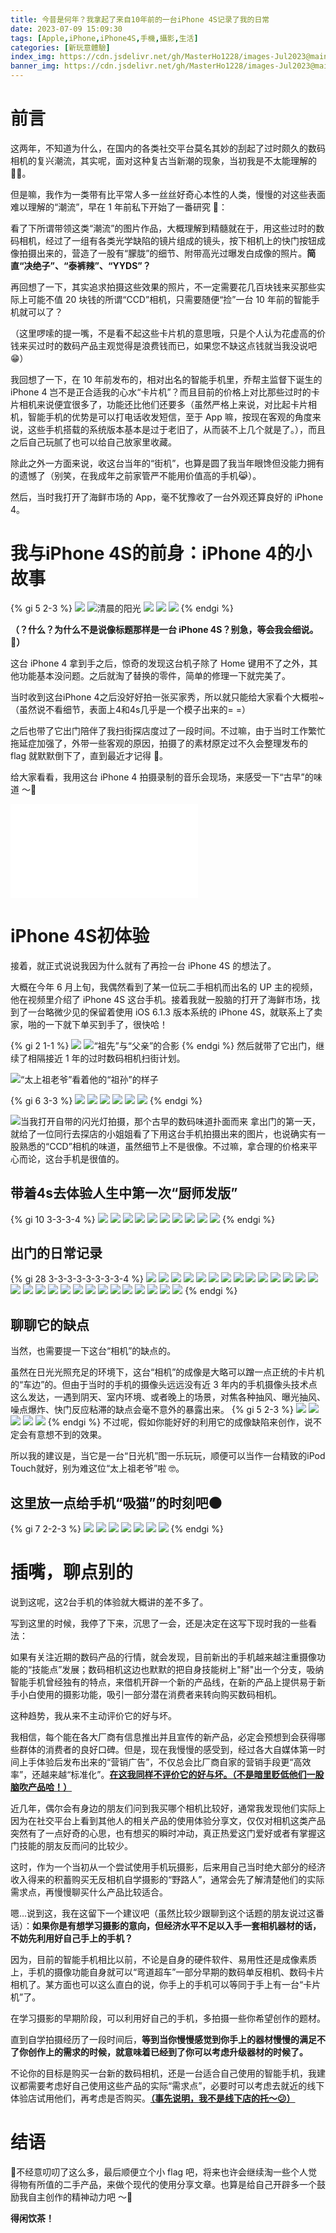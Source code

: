 ```yaml
---
title: 今昔是何年？我拿起了来自10年前的一台iPhone 4S记录了我的日常
date: 2023-07-09 15:09:30
tags: [Apple,iPhone,iPhone4S,手機,攝影,生活]
categories: [新玩意體驗]
index_img: https://cdn.jsdelivr.net/gh/MasterHo1228/images-Jul2023@main/20230624-DSCF6168.jpg 
banner_img: https://cdn.jsdelivr.net/gh/MasterHo1228/images-Jul2023@main/20230624-DSCF6168.jpg
---
```


# 前言
这两年，不知道为什么，在国内的各类社交平台莫名其妙的刮起了过时颇久的数码相机的复兴潮流，其实呢，面对这种复古当新潮的现象，当初我是不太能理解的 🤷‍♂️。

但是嘛，我作为一类带有比平常人多一丝丝好奇心本性的人类，慢慢的对这些表面难以理解的“潮流”，早在 1 年前私下开始了一番研究 🤔：

看了下所谓带领这类“潮流”的图片作品，大概理解到精髓就在于，用这些过时的数码相机，经过了一组有各类光学缺陷的镜片组成的镜头，按下相机上的快门按钮成像拍摄出来的，营造了一股有“朦胧”的细节、附带高光过曝发白成像的照片。**简直“决绝子”、“泰裤辣”、“YYDS”？**

再回想了一下，其实追求拍摄这些效果的照片，不一定需要花几百块钱来买那些实际上可能不值 20 块钱的所谓“CCD”相机，只需要随便“捡”一台 10 年前的智能手机就可以了？

（这里啰嗦的提一嘴，不是看不起这些卡片机的意思哦，只是个人认为花虚高的价钱来买过时的数码产品主观觉得是浪费钱而已，如果您不缺这点钱就当我没说吧 😁）

我回想了一下，在 10 年前发布的，相对出名的智能手机里，乔帮主监督下诞生的 iPhone 4 岂不是正合适我的心水“卡片机”？而且目前的价格上对比那些过时的卡片相机来说便宜很多了，功能还比他们还要多（虽然严格上来说，对比起卡片相机，智能手机的优势是可以打电话收发短信，至于 App 嘛，按现在客观的角度来说，这些手机搭载的系统版本基本是过于老旧了，从而装不上几个就是了。），而且之后自己玩腻了也可以给自己放家里收藏。

除此之外一方面来说，收这台当年的“街机”，也算是圆了我当年眼馋但没能力拥有的遗憾了（别笑，在我成年之前家管严不能用价值高的手机😹）。

然后，当时我打开了海鲜市场的 App，毫不犹豫收了一台外观还算良好的 iPhone 4。

# 我与iPhone 4S的前身：iPhone 4的小故事

{% gi 5 2-3 %}
  ![](https://cdn.jsdelivr.net/gh/MasterHo1228/images-Jul2023@main/20220731-DSCF9973.jpg)
  ![清晨的阳光](https://cdn.jsdelivr.net/gh/MasterHo1228/images-Jul2023@main/20220801-IMG_0092.jpg)
  ![](https://cdn.jsdelivr.net/gh/MasterHo1228/images-Jul2023@main/20220805-IMG_0102.jpg)
  ![](https://cdn.jsdelivr.net/gh/MasterHo1228/images-Jul2023@main/20220731-IMG_0086.jpg)
  ![](https://cdn.jsdelivr.net/gh/MasterHo1228/images-Jul2023@main/20220731-IMG_0079.jpg)
{% endgi %}

**（？什么？为什么不是说像标题那样是一台 iPhone 4S？别急，等会我会细说。🥸）**

这台 iPhone 4 拿到手之后，惊奇的发现这台机子除了 Home 键用不了之外，其他功能基本没问题。之后就淘了替换的零件，简单的修理一下就完美了。

当时收到这台iPhone 4之后没好好拍一张买家秀，所以就只能给大家看个大概啦~（虽然说不看细节，表面上4和4s几乎是一个模子出来的= =）

之后也带了它出门陪伴了我扫街探店度过了一段时间。不过嘛，由于当时工作繁忙拖延症加强了，外带一些客观的原因，拍摄了的素材原定过不久会整理发布的 flag 就默默倒下了，直到最近才记得 🤣。

给大家看看，我用这台 iPhone 4 拍摄录制的音乐会现场，来感受一下“古早”的味道 ～🌚

<iframe src="//player.bilibili.com/player.html?bvid=BV1W14y1o75r&page=1" scrolling="no" border="0" frameborder="no" framespacing="0" allowfullscreen="true"> </iframe>

# iPhone 4S初体验

接着，就正式说说我因为什么就有了再捡一台 iPhone 4S 的想法了。

大概在今年 6 月上旬，我偶然看到了某一位玩二手相机而出名的 UP 主的视频，他在视频里介绍了 iPhone 4S 这台手机。接着我就一股脑的打开了海鲜市场，找到了一台略微少见的保留着使用 iOS 6.1.3 版本系统的 iPhone 4S，就联系上了卖家，啪的一下就下单买到手了，很快哈！

{% gi 2 1-1 %}
  ![](https://cdn.jsdelivr.net/gh/MasterHo1228/images-Jul2023@main/20230611-DSCF5834.jpg)
  ![“祖先”与“父亲”的合影](https://cdn.jsdelivr.net/gh/MasterHo1228/images-Jul2023@main/20230611-DSCF5833.jpg)
{% endgi %}
然后就带了它出门，继续了相隔接近 1 年的过时数码相机扫街计划。

![“太上祖老爷”看着他的“祖孙”的样子](https://cdn.jsdelivr.net/gh/MasterHo1228/images-Jul2023@main/20230611-IMG_0005.jpg)

{% gi 6 3-3 %}
  ![](https://cdn.jsdelivr.net/gh/MasterHo1228/images-Jul2023@main/20230611-IMG_0006.jpg)
  ![](https://cdn.jsdelivr.net/gh/MasterHo1228/images-Jul2023@main/20230611-IMG_0020.jpg)
  ![](https://cdn.jsdelivr.net/gh/MasterHo1228/images-Jul2023@main/20230611-IMG_0015.jpg)
  ![](https://cdn.jsdelivr.net/gh/MasterHo1228/images-Jul2023@main/20230611-IMG_0012.jpg)
  ![](https://cdn.jsdelivr.net/gh/MasterHo1228/images-Jul2023@main/20230611-IMG_0008.jpg)
  ![](https://cdn.jsdelivr.net/gh/MasterHo1228/images-Jul2023@main/20230611-IMG_0016.jpg)
{% endgi %}

![当我打开自带的闪光灯拍摄，那个古早的数码味道扑面而来](https://cdn.jsdelivr.net/gh/MasterHo1228/images-Jul2023@main/20230611-IMG_0018.jpg)
拿出门的第一天，就给了一位同行去探店的小姐姐看了下用这台手机拍摄出来的图片，也说确实有一股熟悉的“CCD”相机的味道，虽然细节上不是很像。不过嘛，拿合理的价格来平心而论，这台手机是很值的。

## 带着4s去体验人生中第一次“厨师发版”
{% gi 10 3-3-3-4 %}
  ![](https://cdn.jsdelivr.net/gh/MasterHo1228/images-Jul2023@main/20230611-IMG_0021.jpg)
  ![](https://cdn.jsdelivr.net/gh/MasterHo1228/images-Jul2023@main/20230611-IMG_0026.jpg)
  ![](https://cdn.jsdelivr.net/gh/MasterHo1228/images-Jul2023@main/20230611-IMG_0027.jpg)
  ![](https://cdn.jsdelivr.net/gh/MasterHo1228/images-Jul2023@main/20230611-IMG_0025.jpg)
  ![](https://cdn.jsdelivr.net/gh/MasterHo1228/images-Jul2023@main/20230611-IMG_0028.jpg)
  ![](https://cdn.jsdelivr.net/gh/MasterHo1228/images-Jul2023@main/20230611-IMG_0029.jpg)
  ![](https://cdn.jsdelivr.net/gh/MasterHo1228/images-Jul2023@main/20230611-IMG_0030.jpg)
  ![](https://cdn.jsdelivr.net/gh/MasterHo1228/images-Jul2023@main/20230611-IMG_0032.jpg)
  ![](https://cdn.jsdelivr.net/gh/MasterHo1228/images-Jul2023@main/20230611-IMG_0024.jpg)
  ![](https://cdn.jsdelivr.net/gh/MasterHo1228/images-Jul2023@main/20230611-IMG_0034.jpg)
{% endgi %}

## 出门的日常记录
{% gi 28 3-3-3-3-3-3-3-3-4 %}
  ![](https://cdn.jsdelivr.net/gh/MasterHo1228/images-Jul2023@main/20230706-DSCF6226.jpg)
  ![](https://cdn.jsdelivr.net/gh/MasterHo1228/images-Jul2023@main/20230701-DSCF6183.jpg)
  ![](https://cdn.jsdelivr.net/gh/MasterHo1228/images-Jul2023@main/20230622-IMG_0075.jpg)
  ![](https://cdn.jsdelivr.net/gh/MasterHo1228/images-Jul2023@main/20230624-IMG_0084.jpg)
  ![](https://cdn.jsdelivr.net/gh/MasterHo1228/images-Jul2023@main/20230624-IMG_0083.jpg)
  ![](https://cdn.jsdelivr.net/gh/MasterHo1228/images-Jul2023@main/20230624-IMG_0085.jpg)
  ![](https://cdn.jsdelivr.net/gh/MasterHo1228/images-Jul2023@main/20230629-IMG_0144.jpg)
  ![](https://cdn.jsdelivr.net/gh/MasterHo1228/images-Jul2023@main/20230629-IMG_0156.jpg)
  ![](https://cdn.jsdelivr.net/gh/MasterHo1228/images-Jul2023@main/20230629-IMG_0155.jpg)
  ![](https://cdn.jsdelivr.net/gh/MasterHo1228/images-Jul2023@main/20230629-IMG_0142.jpg)
  ![](https://cdn.jsdelivr.net/gh/MasterHo1228/images-Jul2023@main/20230629-IMG_0139.jpg)
  ![](https://cdn.jsdelivr.net/gh/MasterHo1228/images-Jul2023@main/20230629-IMG_0136.jpg)
  ![](https://cdn.jsdelivr.net/gh/MasterHo1228/images-Jul2023@main/20230629-IMG_0133.jpg)
  ![](https://cdn.jsdelivr.net/gh/MasterHo1228/images-Jul2023@main/20230629-IMG_0132.jpg)
  ![](https://cdn.jsdelivr.net/gh/MasterHo1228/images-Jul2023@main/20230629-IMG_0130.jpg)
  ![](https://cdn.jsdelivr.net/gh/MasterHo1228/images-Jul2023@main/20230629-IMG_0123.jpg)
  ![](https://cdn.jsdelivr.net/gh/MasterHo1228/images-Jul2023@main/20230629-IMG_0119.jpg)
  ![](https://cdn.jsdelivr.net/gh/MasterHo1228/images-Jul2023@main/20230629-IMG_0109.jpg)
  ![](https://cdn.jsdelivr.net/gh/MasterHo1228/images-Jul2023@main/20230629-IMG_0110.jpg)
  ![](https://cdn.jsdelivr.net/gh/MasterHo1228/images-Jul2023@main/20230701-IMG_0164.jpg)
  ![](https://cdn.jsdelivr.net/gh/MasterHo1228/images-Jul2023@main/20230701-IMG_0174.jpg)
  ![](https://cdn.jsdelivr.net/gh/MasterHo1228/images-Jul2023@main/20230706-IMG_0187.jpg)
  ![](https://cdn.jsdelivr.net/gh/MasterHo1228/images-Jul2023@main/20230706-IMG_0188.jpg)
  ![](https://cdn.jsdelivr.net/gh/MasterHo1228/images-Jul2023@main/20230701-IMG_0178.jpg)
  ![](https://cdn.jsdelivr.net/gh/MasterHo1228/images-Jul2023@main/20230706-IMG_0191.jpg)
  ![](https://cdn.jsdelivr.net/gh/MasterHo1228/images-Jul2023@main/20230706-IMG_0193.jpg)
  ![](https://cdn.jsdelivr.net/gh/MasterHo1228/images-Jul2023@main/20230706-IMG_0194.jpg)
  ![](https://cdn.jsdelivr.net/gh/MasterHo1228/images-Jul2023@main/20230706-IMG_0195.jpg)
{% endgi %}

## 聊聊它的缺点
当然，也需要提一下这台“相机”的缺点的。

虽然在日光光照充足的环境下，这台“相机”的成像是大略可以蹭一点正统的卡片机的“车边”的。但由于当时的手机的摄像头远远没有近 3 年内的手机摄像头技术点这么发达，一遇到阴天、室内环境、或者晚上的场景，对焦各种抽风、曝光抽风、噪点爆炸、快门反应粘滞的缺点会毫不意外的暴露出来。
{% gi 5 2-3 %}
  ![](https://cdn.jsdelivr.net/gh/MasterHo1228/images-Jul2023@main/20230622-IMG_0076.jpg)
  ![](https://cdn.jsdelivr.net/gh/MasterHo1228/images-Jul2023@main/20230624-IMG_0077.jpg)
  ![](https://cdn.jsdelivr.net/gh/MasterHo1228/images-Jul2023@main/20230625-IMG_0104.jpg)
  ![](https://cdn.jsdelivr.net/gh/MasterHo1228/images-Jul2023@main/20230625-IMG_0102.jpg)
  ![](https://cdn.jsdelivr.net/gh/MasterHo1228/images-Jul2023@main/20230629-IMG_0158.jpg)
{% endgi %}
不过呢，假如你能好好的利用它的成像缺陷来创作，说不定会有意想不到的效果。

所以我的建议是，当它是一台“日光机”图一乐玩玩，顺便可以当作一台精致的iPod Touch就好，别为难这位“太上祖老爷”啦 🤓。

## 这里放一点给手机“吸猫”的时刻吧🌑
{% gi 7 2-2-3 %}
  ‍![](https://cdn.jsdelivr.net/gh/MasterHo1228/images-Jul2023@main/20230620-IMG_0055.jpg)
  ![](https://cdn.jsdelivr.net/gh/MasterHo1228/images-Jul2023@main/20230620-IMG_0072.jpg)
  ![](https://cdn.jsdelivr.net/gh/MasterHo1228/images-Jul2023@main/20230620-IMG_0056.jpg)
  ![](https://cdn.jsdelivr.net/gh/MasterHo1228/images-Jul2023@main/20230620-IMG_0062.jpg)
  ![](https://cdn.jsdelivr.net/gh/MasterHo1228/images-Jul2023@main/20230701-IMG_0179.jpg)
  ![](https://cdn.jsdelivr.net/gh/MasterHo1228/images-Jul2023@main/20230701-IMG_0181.jpg)
  ![](https://cdn.jsdelivr.net/gh/MasterHo1228/images-Jul2023@main/20230701-IMG_0175.jpg)
{% endgi %}

# 插嘴，聊点别的

说到这呢，这2台手机的体验就大概讲的差不多了。

写到这里的时候，我停了下来，沉思了一会，还是决定在这写下现时我的一些看法：

如果有关注近期的数码产品的行情，就会发现，目前新出的手机越来越注重摄像功能的“技能点”发展；数码相机这边也默默的把自身技能树上"掰"出一个分支，吸纳智能手机曾经独有的特点，来借机开辟一个新的产品线，在新的产品上提供易于新手小白使用的摄影功能，吸引一部分潜在消费者来转向购买数码相机。

这种趋势，我从来不主动评价它的好与坏。

我相信，每个能在各大厂商有信息推出并且宣传的新产品，必定会预想到会获得哪些群体的消费者的良好口碑。但是，现在我慢慢的感受到，经过各大自媒体第一时间上手体验后发布出来的“营销广告”，不仅总会比厂商自家的营销手段更“高效率”，还越来越“标准化”。**<u>在这我同样不评价它的好与坏。（不是暗里贬低他们一股脑吹产品哈！）</u>**

近几年，偶尔会有身边的朋友们问到我买哪个相机比较好，通常我发现他们实际上因为在社交平台上看到其他人的相关产品的使用体验分享文，仅仅对相机这类产品突然有了一点好奇的心思，也有想买的瞬时冲动，真正热爱这门爱好或者有掌握这门技能的朋友反而问的比较少。

这时，作为一个当初从一个尝试使用手机玩摄影，后来用自己当时绝大部分的经济收入得来的积蓄购买无反相机自学摄影的“野路人”，通常会先了解清楚他们的实际需求点，再慢慢聊买什么产品比较适合。

嗯...说到这，我在这留下一个建议吧（虽然比较少跟聊到这个话题的朋友说过这番话）：**如果你是有想学习摄影的意向，但经济水平不足以入手一套相机器材的话，不妨先利用好自己手上的手机？**

因为，目前的智能手机相比以前，不论是自身的硬件软件、易用性还是成像素质上，手机的摄像功能自身就可以“弯道超车”一部分早期的数码单反相机、数码卡片相机了。某方面也可以这么直白的说，你手上的手机可以等同于手上有一台“卡片机”了。

在学习摄影的早期阶段，可以利用好自己的手机，多拍摄一些你希望创作的题材。

直到自学拍摄经历了一段时间后，**等到当你慢慢感觉到你手上的器材慢慢的满足不了你创作上的需求的时候，就意味着已经到了你可以考虑升级器材的时候了。**

不论你的目标是购买一台新的数码相机，还是一台适合自己使用的智能手机，我建议都需要考虑好自己使用这些产品的实际“需求点”，必要时可以考虑去就近的线下体验店试用他们，再考虑是否购买。**<u>（事先说明，我不是线下店的托～😕）</u>**

# 结语
🤣不经意叨叨了这么多，最后顺便立个小 flag 吧，将来也许会继续淘一些个人觉得物有所值的二手产品，来做个现代的使用分享文章。也算是给自己开辟多一个鼓励我自主创作的精神动力吧 ～🤗

**得闲饮茶！**